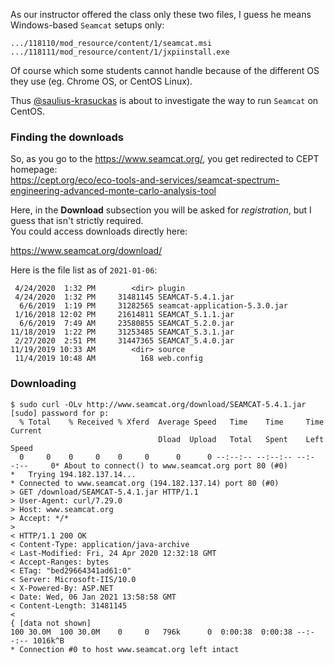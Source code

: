 As our instructor offered the class only these two files, I guess he means Windows-based `Seamcat` setups only:
```
.../118110/mod_resource/content/1/seamcat.msi  
.../118111/mod_resource/content/1/jxpiinstall.exe  
```

Of course which some students cannot handle because of the different OS they use (eg. Chrome OS, or CentOS Linux).

Thus [@saulius-krasuckas](https://github.com/saulius-krasuckas) is about to investigate the way to run `Seamcat` on CentOS.

### Finding the downloads

So, as you go to the https://www.seamcat.org/, you get redirected to CEPT homepage:  
https://cept.org/eco/eco-tools-and-services/seamcat-spectrum-engineering-advanced-monte-carlo-analysis-tool

Here, in the **Download** subsection you will be asked for *registration*, but I guess that isn't strictly required.  
You could access downloads directly here:  

https://www.seamcat.org/download/

Here is the file list as of `2021-01-06`:

```
 4/24/2020  1:32 PM        <dir> plugin
 4/24/2020  1:32 PM     31481145 SEAMCAT-5.4.1.jar
  6/6/2019  1:19 PM     31282565 seamcat-application-5.3.0.jar
 1/16/2018 12:02 PM     21614811 SEAMCAT_5.1.1.jar
  6/6/2019  7:49 AM     23580855 SEAMCAT_5.2.0.jar
11/18/2019  1:22 PM     31253485 SEAMCAT_5.3.1.jar
 2/27/2020  2:51 PM     31447365 SEAMCAT_5.4.0.jar
11/19/2019 10:33 AM        <dir> source
 11/4/2019 10:48 AM          168 web.config
```

### Downloading

```
$ sudo curl -OLv http://www.seamcat.org/download/SEAMCAT-5.4.1.jar
[sudo] password for p: 
  % Total    % Received % Xferd  Average Speed   Time    Time     Time  Current
                                 Dload  Upload   Total   Spent    Left  Speed
  0     0    0     0    0     0      0      0 --:--:-- --:--:-- --:--:--     0* About to connect() to www.seamcat.org port 80 (#0)
*   Trying 194.182.137.14...
* Connected to www.seamcat.org (194.182.137.14) port 80 (#0)
> GET /download/SEAMCAT-5.4.1.jar HTTP/1.1
> User-Agent: curl/7.29.0
> Host: www.seamcat.org
> Accept: */*
> 
< HTTP/1.1 200 OK
< Content-Type: application/java-archive
< Last-Modified: Fri, 24 Apr 2020 12:32:18 GMT
< Accept-Ranges: bytes
< ETag: "bed29664341ad61:0"
< Server: Microsoft-IIS/10.0
< X-Powered-By: ASP.NET
< Date: Wed, 06 Jan 2021 13:58:58 GMT
< Content-Length: 31481145
< 
{ [data not shown]
100 30.0M  100 30.0M    0     0   796k      0  0:00:38  0:00:38 --:--:-- 1016k^B
* Connection #0 to host www.seamcat.org left intact
```
